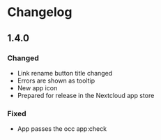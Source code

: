 # Changelog

## 1.4.0
### Changed
- Link rename button title changed
- Errors are shown as tooltip
- New app icon
- Prepared for release in the Nextcloud app store

### Fixed
- App passes the occ app:check